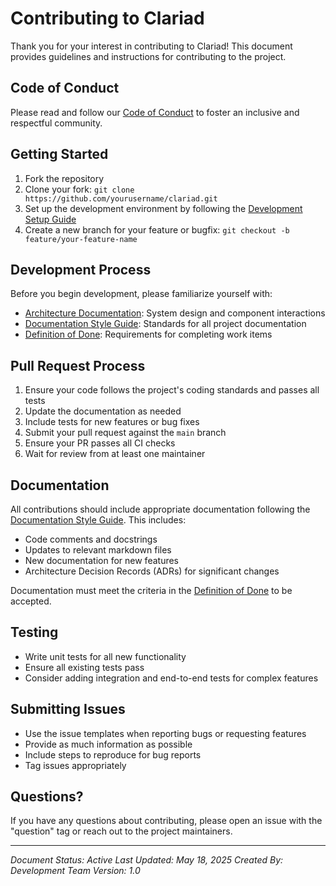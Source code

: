 # Contributing to Clariad

Thank you for your interest in contributing to Clariad! This document provides guidelines and instructions for contributing to the project.

## Code of Conduct

Please read and follow our [Code of Conduct](CODE_OF_CONDUCT.md) to foster an inclusive and respectful community.

## Getting Started

1. Fork the repository
2. Clone your fork: `git clone https://github.com/yourusername/clariad.git`
3. Set up the development environment by following the [Development Setup Guide](/docs/dev_setup/README.md)
4. Create a new branch for your feature or bugfix: `git checkout -b feature/your-feature-name`

## Development Process

Before you begin development, please familiarize yourself with:

- [Architecture Documentation](/docs/Architecture.md): System design and component interactions
- [Documentation Style Guide](/docs/documentation-style-guide.md): Standards for all project documentation
- [Definition of Done](/docs/process/definition-of-done.md): Requirements for completing work items

## Pull Request Process

1. Ensure your code follows the project's coding standards and passes all tests
2. Update the documentation as needed
3. Include tests for new features or bug fixes
4. Submit your pull request against the `main` branch
5. Ensure your PR passes all CI checks
6. Wait for review from at least one maintainer

## Documentation

All contributions should include appropriate documentation following the [Documentation Style Guide](/docs/documentation-style-guide.md). This includes:

- Code comments and docstrings
- Updates to relevant markdown files
- New documentation for new features
- Architecture Decision Records (ADRs) for significant changes

Documentation must meet the criteria in the [Definition of Done](/docs/process/definition-of-done.md) to be accepted.

## Testing

- Write unit tests for all new functionality
- Ensure all existing tests pass
- Consider adding integration and end-to-end tests for complex features

## Submitting Issues

- Use the issue templates when reporting bugs or requesting features
- Provide as much information as possible
- Include steps to reproduce for bug reports
- Tag issues appropriately

## Questions?

If you have any questions about contributing, please open an issue with the "question" tag or reach out to the project maintainers.

---

*Document Status: Active*
*Last Updated: May 18, 2025*
*Created By: Development Team*
*Version: 1.0*
